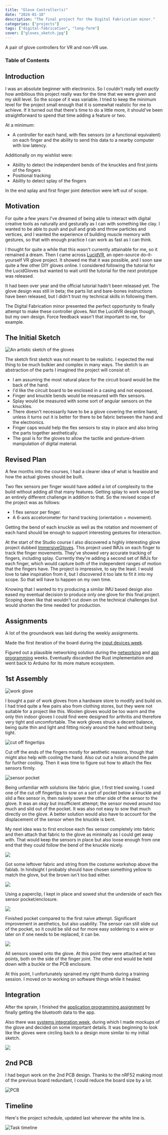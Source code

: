 ```yaml
---
title: "Glove Controller(s)"
date: "2024-01-18"
description: "The final project for the Digital Fabrication minor."
categories: ["projects"]
tags: ["digital-fabrication", "long-form"]
cover: ["gloves_sketch.jpg"]
---
```


A pair of glove controllers for VR and non-VR use. 

### Table of Contents

## Introduction

I was an absolute beginner with electronics. So I couldn't really tell _exactly_ how ambitious this project really was for the time that we were given and my skill level. So the scope of it was variable. I tried to keep the minimum level for the project small enough that it is somewhat realistic for me to achieve. If it turned out that there's time to do a little more, it should've been straightforward to spend that time adding a feature or two. 

At a minimum: 
* A controller for each hand, with flex sensors (or a functional equivalent) on each finger and the ability to send this data to a nearby computer with low latency. 

Additionally on my wishlist were:
* Ability to detect the independent bends of the knuckles and first joints of the fingers
* Positional tracking
* Ability to detect splay of the fingers

In the end splay and first finger joint detection were left out of scope. 

## Motivation

For quite a few years I've dreamed of being able to interact with digital creative tools as naturally and gesturally as I can with something like clay. I wanted to be able to push and pull and grab and throw particles and vertices, and I wanted the experience of building muscle memory with gestures, so that with enough practice I can work as fast as I can think. 

I thought for quite a while that this wasn't currently attainable for me, so it remained a dream. Then I came across [LucidVR](https://github.com/LucidVR/lucidgloves), an open-source do-it-yourself VR glove project. It showed me that it was possible, and I soon saw quite a few other DIY gloves online. I considered following the tutorial for the LucidGloves but wanted to wait until the tutorial for the next prototype was released. 

It had been over year and the official tutorial hadn't been released yet. The glove design was still in beta; the parts list and bare-bones instructions have been released, but I didn't trust my technical skills in following them. 

The Digital Fabrication minor presented the perfect opportunity to finally attempt to make these controller gloves. Not the LucidVR design though, but my own design. Force feedback wasn't that important to me, for example. 

## The Initial Sketch

![An artistic sketch of the gloves](gloves_sketch.jpg)

The sketch first sketch was not meant to be realistic. I expected the real thing to be much bulkier and complex in many ways. The sketch is an abstraction of the parts I imagined the project will consist of:
* I am assuming the most natural place for the circuit board would be the back of the hand. 
* I'd like the circuit board to be enclosed in a casing and not exposed.
* Finger and knuckle bends would be measured with flex sensors.
* Splay would be measured with some sort of angular sensors on the knuckles.
* There doesn't necessarily have to be a glove covering the entire hand, unless it turns out it is better for there to be fabric between the hand and the electronics.
* Finger caps would help the flex sensors to stay in place and also bring the parts together aesthetically. 
* The goal is for the gloves to allow the tactile and gesture-driven manipulation of digital material. 

## Revised Plan

A few months into the courses, I had a clearer idea of what is feasible and how the actual gloves should be built. 

Two flex sensors per finger would have added a lot of complexity to the build without adding all that many features. Getting splay to work would be an entirely different challenge in addition to that. So the revised scope of the project was as follows:

* 1 flex sensor per finger. 
* A 6-axis accelorometer for hand tracking (orientation + movement).

Getting the bend of each knuckle as well as the rotation and movement of each hand should be enough to support interesting gestures for interaction. 

At the start of the Studio course I also discovered a highly interesting glove project dubbed [ImmersiveGloves](https://github.com/ras-marques/ImmersiveGloves). This project used IMUs on each finger to track the finger movements. They've showed very accurate tracking of fingers, including splay. Currently they're adding a second set of IMUs for each finger, which would capture both of the independent ranges of motion that the fingers have. The project is impressive, to say the least. I would love to take inspiration from it, but I discovered it too late to fit it into my scope. So that will have to happen on my own time. 

Knowing that I wanted to try producing a similar IMU based design also eased my eventual decision to produce only one glove for this final project. Scoping down like that wouldn't cut down on the technical challenges but would shorten the time needed for production. 

## Assignments

A lot of the groundwork was laid during the weekly assignments. 

Made the first iteration of the board during the [input devices week](fablab-10).

Figured out a plausible networking solution during the [networking](fablab-12) and [app programming](fablab-13) weeks. Eventually discarded the Rust implementation and went back to Arduino for its more mature ecosystem. 



## 1st Assembly

![work glove](fab0/02.jpg)

I bought a pair of work gloves from a hardware store to modify and build on. I had tried quite a few pairs also from clothing stores, but they were not suitable for a project like this. Woolen gloves would be too warm and the only thin indoor gloves I could find were designed for arthritis and therefore very tight and uncomfortable. The work gloves struck a decent balance, being quite thin and light and fitting nicely around the hand without being tight. 

![cut off fingertips](fab0/03.jpg)

Cut off the ends of the fingers mostly for aesthetic reasons, though that might also help with cooling the hand. Also cut out a hole around the palm for further cooling. Then it was time to figure out how to attach the flex sensors firmly. 

![sensor pocket](fab0/05.jpg)

Being unfamiliar with solutions like fabric glue, I first tried sowing. I used one of the cut off fingertips to sow on a sort of pocket below a knuckle and slid a flex sensor in, then naively sower the other side of the sensor to the glove. It was an okay but insufficient attempt; the sensor moved around too much and slid out of the pocket. It was also not easy to sow that much directly on the glove. A better solution would also have to account for the displacement of the sensor when the knuckle is bent.

My next idea was to first enclose each flex sensor completely into fabric and then attach that fabric to the glove as minimally as I could get away with. That would keep the sensors in place but also loose enough from one end that they could follow the bend of the knuckle nicely. 

![](fab0/08.jpg)

Got some leftover fabric and string from the costume workshop above the fablab. In hindsight I probably should have chosen something yellow to match the glove, but the brown isn't too bad either. 

![](fab0/10.jpg)

Using a paperclip, I kept in place and sowed shut the underside of each flex sensor pocket/enclosure. 

![](fab0/11.jpg)

Finished pocket compared to the first naive attempt. Significant improvement in aesthetics, but also usability. The sensor can still slide out of the pocket, so it could be slid out for more easy soldering to a wire or later on if one needs to be replaced, it can be. 

![](fab0/12.jpg)

All sensors sowed onto the glove. At this point they were attached at two points, both on the side of the finger joint. The other end would be held down with a buckle or the PCB enclosure. 

At this point, I unfortunately sprained my right thumb during a training session. I moved on to working on software things while it healed. 

## Integration

After the sprain, I finished the [application programming assignment](fablab13) by finally getting the bluetooth data to the app. 

Also there was [systems integration week](fablab15), during which I made mockups of the glove and decided on some important details. It was beginning to look like the gloves were circling back to a design more similar to my initial sketch. 

![](fab15/06.png)

## 2nd PCB

I had begun work on the 2nd PCB design. Thanks to the nRF52 making most of the previous board redundant, I could reduce the board size by a lot. 

![PCB](fab0/15.png)


## Timeline

Here's the project schedule, updated last wherever the white line is. 

![Task timeline](fab0/sched_522.png)